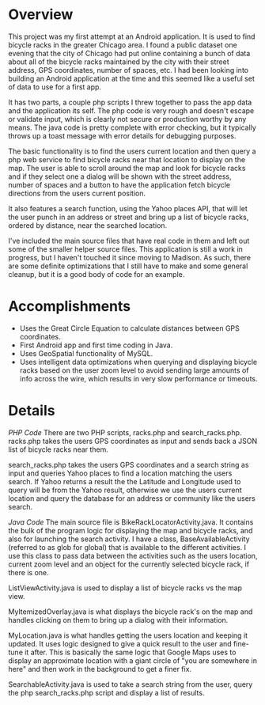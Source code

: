 Overview
========

This project was my first attempt at an Android application.  It is used to find bicycle racks in the greater Chicago area.  I found a public dataset one evening that the city of Chicago had put online containing a bunch of data about all of the bicycle racks maintained by the city with their street address, GPS coordinates, number of spaces, etc.  I had been looking into building an Android application at the time and this seemed like a useful set of data to use for a first app.

It has two parts, a couple php scripts I threw together to pass the app data and the application its self.  The php code is very rough and doesn't escape or validate input, which is clearly not secure or production worthy by any means.  The java code is pretty complete with error checking, but it typically throws up a toast message with error details for debugging purposes.

The basic functionality is to find the users current location and then query a php web service to find bicycle racks near that location to display on the map.  The user is able to scroll around the map and look for bicycle racks and if they select one a dialog will be shown with the street address, number of spaces and a button to have the application fetch bicycle directions from the users current position.

It also features a search function, using the Yahoo places API, that will let the user punch in an address or street and bring up a list of bicycle racks, ordered by distance, near the searched location.

I've included the main source files that have real code in them and left out some of the smaller helper source files.  This application is still a work in progress, but I haven't touched it since moving to Madison.  As such, there are some definite optimizations that I still have to make and some general cleanup, but it is a good body of code for an example.

Accomplishments
===============

* Uses the Great Circle Equation to calculate distances between GPS coordinates.
* First Android app and first time coding in Java.
* Uses GeoSpatial functionality of MySQL.
* Uses intelligent data optimizations when querying and displaying bicycle racks based on the user zoom level to avoid sending large amounts of info across the wire, which results in very slow performance or timeouts.

Details
=======

*PHP Code*
There are two PHP scripts, racks.php and search_racks.php.  racks.php takes the users GPS coordinates as input and sends back a JSON list of bicycle racks near them.

search_racks.php takes the users GPS coordinates and a search string as input and queries Yahoo places to find a location matching the users search.  If Yahoo returns a result the the Latitude and Longitude used to query will be from the Yahoo result, otherwise we use the users current location and query the database for an address or community like the users search.

*Java Code*
The main source file is BikeRackLocatorActivity.java.  It contains the bulk of the program logic for displaying the map and bicycle racks, and also for launching the search activity.  I have a class, BaseAvailableActivity (referred to as glob for global) that is available to the different activities.  I use this class to pass data between the activities such as the users location, current zoom level and an object for the currently selected bicycle rack, if there is one.

ListViewActivity.java is used to display a list of bicycle racks vs the map view.

MyItemizedOverlay.java is what displays the bicycle rack's on the map and handles clicking on them to bring up a dialog with their information.

MyLocation.java is what handles getting the users location and keeping it updated.  It uses logic designed to give a quick result to the user and fine-tune it after.  This is basically the same logic that Google Maps uses to display an approximate location with a giant circle of "you are somewhere in here" and then work in the background to get a finer fix.

SearchableActivity.java is used to take a search string from the user, query the php search_racks.php script and display a list of results.
